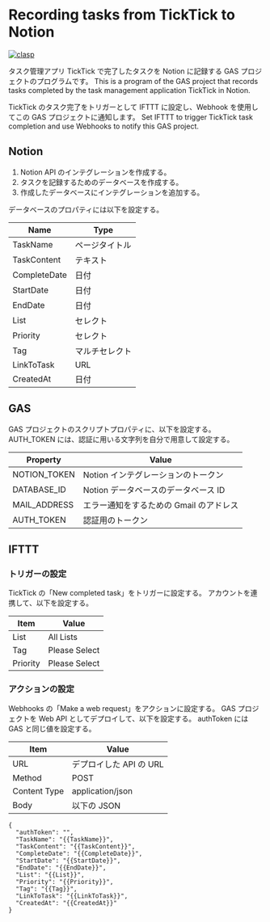 ﻿# Recording tasks from TickTick to Notion

[![clasp](https://img.shields.io/badge/built%20with-clasp-4285f4.svg)](https://github.com/google/clasp)

タスク管理アプリ TickTick で完了したタスクを Notion に記録する GAS プロジェクトのプログラムです。
This is a program of the GAS project that records tasks completed by the task management application TickTick in Notion.

TickTick のタスク完了をトリガーとして IFTTT に設定し、Webhook を使用してこの GAS プロジェクトに通知します。
Set IFTTT to trigger TickTick task completion and use Webhooks to notify this GAS project.

## Notion

1. Notion API のインテグレーションを作成する。
2. タスクを記録するためのデータベースを作成する。
3. 作成したデータベースにインテグレーションを追加する。

データベースのプロパティには以下を設定する。

| Name         | Type           |
| ------------ | -------------- |
| TaskName     | ページタイトル |
| TaskContent  | テキスト       |
| CompleteDate | 日付           |
| StartDate    | 日付           |
| EndDate      | 日付           |
| List         | セレクト       |
| Priority     | セレクト       |
| Tag          | マルチセレクト |
| LinkToTask   | URL            |
| CreatedAt    | 日付           |

## GAS

GAS プロジェクトのスクリプトプロパティに、以下を設定する。
AUTH_TOKEN には、認証に用いる文字列を自分で用意して設定する。

| Property     | Value                                   |
| ------------ | --------------------------------------- |
| NOTION_TOKEN | Notion インテグレーションのトークン     |
| DATABASE_ID  | Notion データベースのデータベース ID    |
| MAIL_ADDRESS | エラー通知をするための Gmail のアドレス |
| AUTH_TOKEN   | 認証用のトークン                        |

## IFTTT

### トリガーの設定

TickTick の「New completed task」をトリガーに設定する。
アカウントを連携して、以下を設定する。

| Item     | Value         |
| -------- | ------------- |
| List     | All Lists     |
| Tag      | Please Select |
| Priority | Please Select |

### アクションの設定

Webhooks の「Make a web request」をアクションに設定する。
GAS プロジェクトを Web API としてデプロイして、以下を設定する。
authToken には GAS と同じ値を設定する。

| Item         | Value                   |
| ------------ | ----------------------- |
| URL          | デプロイした API の URL |
| Method       | POST                    |
| Content Type | application/json        |
| Body         | 以下の JSON             |

```
{
  "authToken": "",
  "TaskName": "{{TaskName}}",
  "TaskContent": "{{TaskContent}}",
  "CompleteDate": "{{CompleteDate}}",
  "StartDate": "{{StartDate}}",
  "EndDate": "{{EndDate}}",
  "List": "{{List}}",
  "Priority": "{{Priority}}",
  "Tag": "{{Tag}}",
  "LinkToTask": "{{LinkToTask}}",
  "CreatedAt": "{{CreatedAt}}"
}
```
